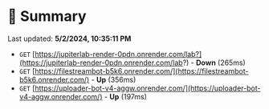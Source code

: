 # 📖 Summary
Last updated: **5/2/2024, 10:35:11 PM**

- `GET` [https://jupiterlab-render-0pdn.onrender.com/lab?](https://jupiterlab-render-0pdn.onrender.com/lab?) - **Down** (265ms)
- `GET` [https://filestreambot-b5k6.onrender.com/](https://filestreambot-b5k6.onrender.com/) - **Up** (356ms)
- `GET` [https://uploader-bot-v4-aggw.onrender.com/](https://uploader-bot-v4-aggw.onrender.com/) - **Up** (197ms)
